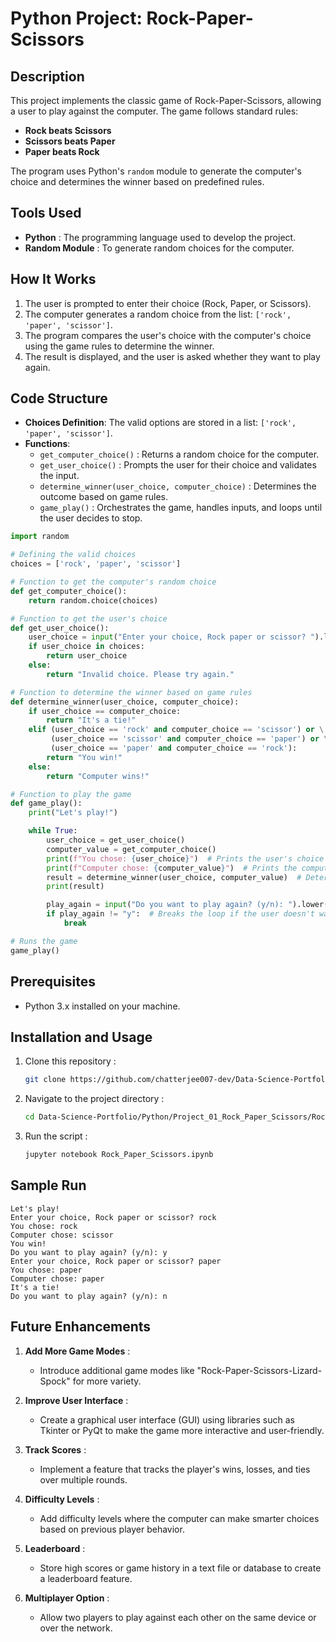 # Python Project: Rock-Paper-Scissors  

## Description  
This project implements the classic game of Rock-Paper-Scissors, allowing a user to play against the computer. The game follows standard rules:  
- **Rock beats Scissors**  
- **Scissors beats Paper**  
- **Paper beats Rock**  

The program uses Python's `random` module to generate the computer's choice and determines the winner based on predefined rules.  

## Tools Used  
- **Python** : The programming language used to develop the project.  
- **Random Module** : To generate random choices for the computer.  

## How It Works  
1. The user is prompted to enter their choice (Rock, Paper, or Scissors).  
2. The computer generates a random choice from the list: `['rock', 'paper', 'scissor']`.  
3. The program compares the user's choice with the computer's choice using the game rules to determine the winner.  
4. The result is displayed, and the user is asked whether they want to play again.  

## Code Structure  
- **Choices Definition**: The valid options are stored in a list: `['rock', 'paper', 'scissor']`.  
- **Functions**:  
  - `get_computer_choice()` : Returns a random choice for the computer.  
  - `get_user_choice()` : Prompts the user for their choice and validates the input.  
  - `determine_winner(user_choice, computer_choice)` : Determines the outcome based on game rules.  
  - `game_play()` : Orchestrates the game, handles inputs, and loops until the user decides to stop.

```python
import random

# Defining the valid choices
choices = ['rock', 'paper', 'scissor']

# Function to get the computer's random choice
def get_computer_choice():
    return random.choice(choices)

# Function to get the user's choice
def get_user_choice():
    user_choice = input("Enter your choice, Rock paper or scissor? ").lower()
    if user_choice in choices:
        return user_choice
    else:
        return "Invalid choice. Please try again."

# Function to determine the winner based on game rules
def determine_winner(user_choice, computer_choice):
    if user_choice == computer_choice:
        return "It's a tie!"
    elif (user_choice == 'rock' and computer_choice == 'scissor') or \
         (user_choice == 'scissor' and computer_choice == 'paper') or \
         (user_choice == 'paper' and computer_choice == 'rock'):
        return "You win!"
    else:
        return "Computer wins!"

# Function to play the game
def game_play():
    print("Let's play!")

    while True:
        user_choice = get_user_choice()
        computer_value = get_computer_choice()
        print(f"You chose: {user_choice}")  # Prints the user's choice
        print(f"Computer chose: {computer_value}")  # Prints the computer's choice
        result = determine_winner(user_choice, computer_value)  # Determines and prints the result
        print(result)

        play_again = input("Do you want to play again? (y/n): ").lower()
        if play_again != "y":  # Breaks the loop if the user doesn't want to play again
            break

# Runs the game
game_play()
```

## Prerequisites  
- Python 3.x installed on your machine.  

## Installation and Usage  
1. Clone this repository :  
   ```bash  
   git clone https://github.com/chatterjee007-dev/Data-Science-Portfolio.git

2. Navigate to the project directory :
   ```bash
   cd Data-Science-Portfolio/Python/Project_01_Rock_Paper_Scissors/Rock_Paper_Scissors.ipynb

3. Run the script :
   ```bash
   jupyter notebook Rock_Paper_Scissors.ipynb

  ## Sample Run
    Let's play!  
    Enter your choice, Rock paper or scissor? rock  
    You chose: rock  
    Computer chose: scissor  
    You win!  
    Do you want to play again? (y/n): y  
    Enter your choice, Rock paper or scissor? paper  
    You chose: paper  
    Computer chose: paper  
    It's a tie!  
    Do you want to play again? (y/n): n  

## Future Enhancements

1. **Add More Game Modes** : 
   - Introduce additional game modes like "Rock-Paper-Scissors-Lizard-Spock" for more variety.
   
2. **Improve User Interface** :
   - Create a graphical user interface (GUI) using libraries such as Tkinter or PyQt to make the game more interactive and user-friendly.

3. **Track Scores** :
   - Implement a feature that tracks the player's wins, losses, and ties over multiple rounds.

4. **Difficulty Levels** :
   - Add difficulty levels where the computer can make smarter choices based on previous player behavior.

5. **Leaderboard** :
   - Store high scores or game history in a text file or database to create a leaderboard feature.

6. **Multiplayer Option** :
   - Allow two players to play against each other on the same device or over the network.






